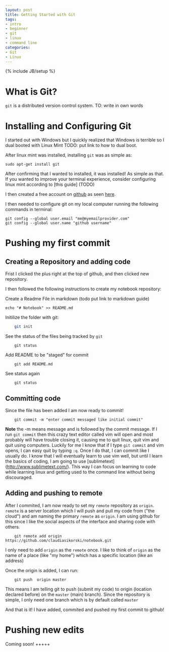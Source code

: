 ```yaml
---
layout: post
title: Getting Started with Git
tags:
- intro
- beginner
- git
- linux
- command line
categories:
- Git
- Linux
---
```

{% include JB/setup %}

# What is Git?

`git` is a distributed version control system.  TO: write in own words

# Installing and Configuring Git

I started out with Windows but I quickly realized that Windows is terrible so I dual booted with Linux Mint TODO: put link to how to dual boot.  

After linux mint was installed, installing `git` was as simple as:

    sudo apt-get install git

After confirming that I wanted to installed, it was installed!  As simple as that.  If you wanted to improve your terminal experience, consider configuring linux mint according to [this guide] (TODO)

I then created a free account on [github](http://github.com) as seen [here](https://github.com/claudiasikorski/).


I then needed to configure git on my local computer running the following commands in terminal:

    git config --global user.email "me@myemailprovider.com"
    git config --global user.name "github username"

# Pushing my first commit

## Creating a Repository and adding code 

Frist I clicked the plus right at the top of github, and then clicked new repository.    

I then followed the following instructions to create my notebook repository:     

Create a Readme File in markdown (todo put link to markdown guide)

    echo "# Notebook" >> README.md

Initilize the folder with git:

```bash
    git init
```
See the status of the files being tracked by `git`

```
    git status
```


Add README to be "staged" for commit

```
    git add README.md
```

See status again

```
    git status
```
## Committing code

Since the file has been added I am now ready to commit!

```
    git commit -m "enter commit messaged like initial commit"
```

**Note** the -m means message and is followed by the commit message.  If I run `git commit` then this crazy text editor called vim will open and most probably will have trouble closing it, causing me to quit linux, quit vim and quit using computers.  Luckily for me I know that if I type `git commit` and vim opens, I can easy quit by typing `:q`.  Once I do that, I can commit like I usually do.  I know that I will eventually learn to use vim well, but until I learn the basics of coding, I am going to use [sublimetext] (http://www.sublimetext.com/).  This way I can focus on learning to code while learning linux and getting used to the command line without being discouraged.

## Adding and pushing to remote

After I commited, I am now ready to set my `remote` repository as `origin`.  `remote` is a server location which I will push and pull my code from ("the cloud") and am naming the primary `remote` as `origin`.  I am using github for this since I like the social aspects of the interface and sharing code with others.

```
    git remote add origin https://github.com/claudiasikorski/notebook.git
```

I only need to add `origin` as the `remote` once.  I like to think of `origin` as the name of a place (like "my home") which has a specific location (like an address)  

Once the origin is added, I can run:

```
    git push  origin master
```


This means I am telling git to push (submit my code) to origin (location declared before) on the `master` (main) branch).  Since the repository is simple, I only need one branch which is by default called `master`

And that is it!  I have added, commited and pushed my first commit to github!

# Pushing new edits

Coming soon! +++++













